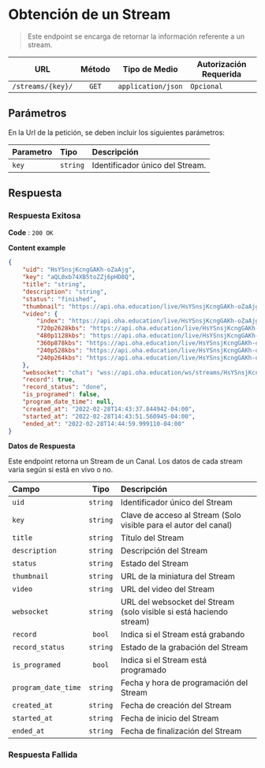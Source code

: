 # Obtención de un Stream

> Este endpoint se encarga de retornar la información referente a un stream.

|        URL        | Método |   Tipo de Medio    | Autorización Requerida |
| :---------------: | :----: | :----------------: | ---------------------- |
| `/streams/{key}/` | `GET`  | `application/json` | `Opcional`             |

## Parámetros

En la Url de la petición, se deben incluir los siguientes parámetros:

| Parametro | Tipo     | Descripción                     |
| :-------- | :------- | :------------------------------ |
| `key`     | `string` | Identificador único del Stream. |

## Respuesta

### Respuesta Exitosa

**Code** : `200 OK`

**Content example**

```json
{
    "uid": "HsYSnsjKcngGAKh-oZaAjg",
    "key": "aQL0xb74XB5toZZj6pHD8Q",
    "title": "string",
    "description": "string",
    "status": "finished",
    "thumbnail": "https://api.oha.education/live/HsYSnsjKcngGAKh-oZaAjg/thumbnail.png",
    "video": {
        "index": "https://api.oha.education/live/HsYSnsjKcngGAKh-oZaAjg/index.m3u8",
        "720p2628kbs": "https://api.oha.education/live/HsYSnsjKcngGAKh-oZaAjg/index_720p2628kbs/index.m3u8",
        "480p1128kbs": "https://api.oha.education/live/HsYSnsjKcngGAKh-oZaAjg/index_480p1128kbs/index.m3u8",
        "360p878kbs": "https://api.oha.education/live/HsYSnsjKcngGAKh-oZaAjg/index_360p878kbs/index.m3u8",
        "240p528kbs": "https://api.oha.education/live/HsYSnsjKcngGAKh-oZaAjg/index_240p528kbs/index.m3u8",
        "240p264kbs": "https://api.oha.education/live/HsYSnsjKcngGAKh-oZaAjg/index_240p264kbs/index.m3u8"
    },
    "websocket": "chat": "wss://api.oha.education/ws/streams/HsYSnsjKcngGAKh-oZaAjg/",
    "record": true,
    "record_status": "done",
    "is_programed": false,
    "program_date_time": null,
    "created_at": "2022-02-28T14:43:37.844942-04:00",
    "started_at": "2022-02-28T14:43:51.560945-04:00",
    "ended_at": "2022-02-28T14:44:59.999110-04:00"
}
```

**Datos de Respuesta**

Este endpoint retorna un Stream de un Canal. Los datos de cada stream varia según si está en vivo o no.

| Campo               |   Tipo   | Descripción                                                         |
| :------------------ | :------: | :------------------------------------------------------------------ |
| `uid`               | `string` | Identificador único del Stream                                      |
| `key`               | `string` | Clave de acceso al Stream (Solo visible para el autor del canal)    |
| `title`             | `string` | Título del Stream                                                   |
| `description`       | `string` | Descripción del Stream                                              |
| `status`            | `string` | Estado del Stream                                                   |
| `thumbnail`         | `string` | URL de la miniatura del Stream                                      |
| `video`             | `string` | URL del video del Stream                                            |
| `websocket`         | `string` | URL del websocket del Stream (solo visible si está haciendo stream) |
| `record`            |  `bool`  | Indica si el Stream está grabando                                   |
| `record_status`     | `string` | Estado de la grabación del Stream                                   |
| `is_programed`      |  `bool`  | Indica si el Stream está programado                                 |
| `program_date_time` | `string` | Fecha y hora de programación del Stream                             |
| `created_at`        | `string` | Fecha de creación del Stream                                        |
| `started_at`        | `string` | Fecha de inicio del Stream                                          |
| `ended_at`          | `string` | Fecha de finalización del Stream                                    |

### Respuesta Fallida
